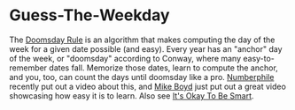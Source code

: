 # Guess-The-Weekday

The <a href="https://en.wikipedia.org/wiki/Doomsday_rule">Doomsday Rule</a> is an algorithm that makes computing the day of the week for a given
date possible (and easy). Every year has an "anchor" day of the week, or "doomsday" according to Conway, where many easy-to-remember dates fall.
Memorize those dates, learn to compute the anchor, and you, too, can count the days until doomsday like a pro.
<a href="https://youtu.be/z2x3SSBVGJU">Numberphile</a> recently put out a video about this, and
<a href="https://youtu.be/eSpW4I5moiA">Mike Boyd</a> just put out a great video showcasing how easy it is to learn. Also see
<a href="https://youtu.be/714LTMNJy5M">It's Okay To Be Smart</a>.
